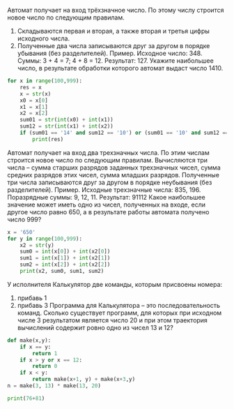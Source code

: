 Автомат получает на вход трёхзначное число. По этому числу строится новое число по следующим правилам.
1. Складываются первая и вторая, а также вторая и третья цифры исходного числа.
2. Полученные два числа записываются друг за другом в порядке убывания (без разделителей).
Пример. Исходное число: 348. Суммы: 3 + 4 = 7; 4 + 8 = 12. Результат: 127.
Укажите наибольшее число, в результате обработки которого автомат выдаст число 1410.

```python
for x in range(100,999):
    res = x
    x = str(x)
    x0 = x[0]
    x1 = x[1]
    x2 = x[2]
    sum01 = str(int(x0) + int(x1))
    sum12 = str(int(x1) + int(x2))
    if (sum01 == '14' and sum12 == '10') or (sum01 == '10' and sum12 == '14'):
        print(res)
```

Автомат получает на вход два трехзначных числа. По этим числам строится новое число по следующим правилам. Вычисляются три числа – сумма старших разрядов заданных трехзначных чисел, сумма средних разрядов этих чисел, сумма младших разрядов. Полученные три числа записываются друг за другом в порядке неубывания (без разделителей).
   Пример. Исходные трехзначные числа:  835, 196. Поразрядные суммы: 9, 12, 11. Результат: 91112
   Какое наибольшее значение может иметь одно из чисел, полученных на входе, если другое число равно 650, а в результате работы автомата получено число 999?
   
```python
x = '650'
for y in range(100,999):
    x2 = str(y)
    sum0 = int(x[0]) + int(x2[0])
    sum1 = int(x[1]) + int(x2[1])
    sum2 = int(x[2]) + int(x2[2])
    print(x2, sum0, sum1, sum2)
```

У исполнителя Калькулятор две команды, которым присвоены номера:
   1. прибавь 1
   2. прибавь 3
Программа для Калькулятора – это последовательность команд.
Сколько существует программ, для которых при исходном числе 3 результатом является число 20 и при этом траектория вычислений содержит ровно одно из чисел 13 и 12?

```python
def make(x,y):
    if x == y:
        return 1
    if x > y or x == 12:
        return 0
    if x < y:
        return make(x+1, y) + make(x+3,y)
n = make(3, 13) * make(13, 20)

print(76+81)
```
